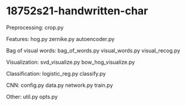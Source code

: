 # 18752s21-handwritten-char

Preprocessing:
    crop.py

Features:
    hog.py
    zernike.py
    autoencoder.py

Bag of visual words:
    bag_of_words.py
    visual_words.py
    visual_recog.py

Visualization:
    svd_visualize.py
    bow_hog_visualize.py

Classification:
    logistic_reg.py
    classify.py

CNN:
    config.py
    data.py
    network.py
    train.py

Other:
    util.py
    opts.py